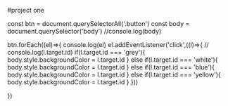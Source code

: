 #project one


const btn = document.querySelectorAll('.button')
const body = document.querySelector('body')
//console.log(body)

btn.forEach((el)=>{
  console.log(el)
  el.addEventListener('click',((l)=>{
    // console.log(l.target.id)
    if(l.target.id === 'grey'){
      body.style.backgroundColor = l.target.id
    }
    else if(l.target.id === 'white'){
      body.style.backgroundColor = l.target.id
    }
    else if(l.target.id === 'blue'){
      body.style.backgroundColor = l.target.id
    }
    else if(l.target.id === 'yellow'){
      body.style.backgroundColor = l.target.id
    }
  })) 
  
})